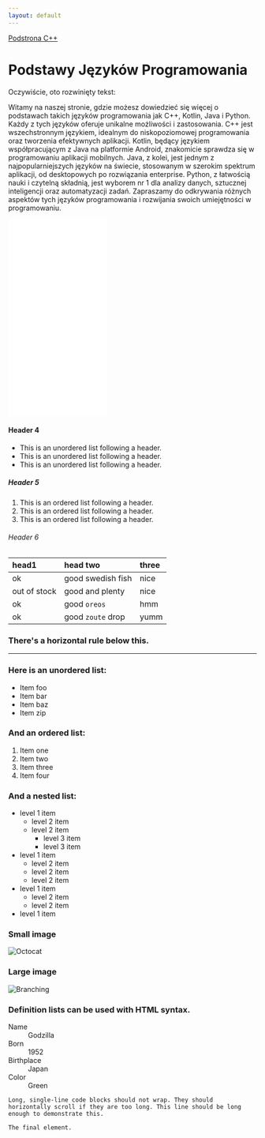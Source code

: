 ```yaml
---
layout: default
---
```


[Podstrona C++](C++.md)


# Podstawy Języków Programowania

Oczywiście, oto rozwinięty tekst:

Witamy na naszej stronie, gdzie możesz dowiedzieć się więcej o podstawach takich języków programowania jak C++, Kotlin, Java i Python. Każdy z tych języków oferuje unikalne możliwości i zastosowania. C++ jest wszechstronnym językiem, idealnym do niskopoziomowej programowania oraz tworzenia efektywnych aplikacji. Kotlin, będący językiem współpracującym z Java na platformie Android, znakomicie sprawdza się w programowaniu aplikacji mobilnych. Java, z kolei, jest jednym z najpopularniejszych języków na świecie, stosowanym w szerokim spektrum aplikacji, od desktopowych po rozwiązania enterprise. Python, z łatwością nauki i czytelną składnią, jest wyborem nr 1 dla analizy danych, sztucznej inteligencji oraz automatyzacji zadań. Zapraszamy do odkrywania różnych aspektów tych języków programowania i rozwijania swoich umiejętności w programowaniu.

<iframe src="C++.md" width="200" height="400" style="border: none;"></iframe>

#### Header 4

*   This is an unordered list following a header.
*   This is an unordered list following a header.
*   This is an unordered list following a header.

##### Header 5

1.  This is an ordered list following a header.
2.  This is an ordered list following a header.
3.  This is an ordered list following a header.

###### Header 6

| head1        | head two          | three |
|:-------------|:------------------|:------|
| ok           | good swedish fish | nice  |
| out of stock | good and plenty   | nice  |
| ok           | good `oreos`      | hmm   |
| ok           | good `zoute` drop | yumm  |

### There's a horizontal rule below this.

* * *

### Here is an unordered list:

*   Item foo
*   Item bar
*   Item baz
*   Item zip

### And an ordered list:

1.  Item one
1.  Item two
1.  Item three
1.  Item four

### And a nested list:

- level 1 item
  - level 2 item
  - level 2 item
    - level 3 item
    - level 3 item
- level 1 item
  - level 2 item
  - level 2 item
  - level 2 item
- level 1 item
  - level 2 item
  - level 2 item
- level 1 item

### Small image

![Octocat](https://github.githubassets.com/images/icons/emoji/octocat.png)

### Large image

![Branching](https://guides.github.com/activities/hello-world/branching.png)


### Definition lists can be used with HTML syntax.

<dl>
<dt>Name</dt>
<dd>Godzilla</dd>
<dt>Born</dt>
<dd>1952</dd>
<dt>Birthplace</dt>
<dd>Japan</dd>
<dt>Color</dt>
<dd>Green</dd>
</dl>

```
Long, single-line code blocks should not wrap. They should horizontally scroll if they are too long. This line should be long enough to demonstrate this.
```

```
The final element.
```
